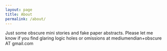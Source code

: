 ```yaml
---
layout: page
title: About
permalink: /about/
---
```


Just some obscure mini stories and fake paper abstracts. Please let me know if you find glaring logic holes or omissions at mediumendian+obscure AT gmail.com
